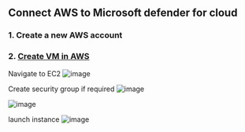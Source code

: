 ## Connect AWS to Microsoft defender for cloud

### 1. Create a new AWS account

### 2. [Create VM in AWS](https://www.youtube.com/watch?v=AxsFAuBnQWE)
Navigate to EC2
![image](https://user-images.githubusercontent.com/96930989/222940188-39e7d9f4-e5d8-470b-b909-a172e84cb5f1.png)

Create security group if required
![image](https://user-images.githubusercontent.com/96930989/222941703-f503a1c4-8679-423a-aee2-736ee0d344e9.png)

![image](https://user-images.githubusercontent.com/96930989/222941716-15352b28-d813-4478-a5f5-0ab5c2026e56.png)

launch instance
![image](https://user-images.githubusercontent.com/96930989/222940204-e2f9251b-2f33-4685-8d4e-bf172a1416b0.png)
